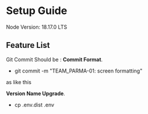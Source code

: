 # Setup Guide

Node Version: 18.17.0 LTS

## Feature List

Git Commit Should be :
**Commit Format**.

- git commit -m "TEAM_PARMA-01: screen formatting"

as like this

**Version Name Upgrade**.

- cp .env.dist .env
